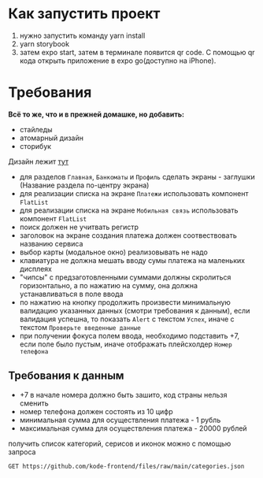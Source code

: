 # Как запустить проект
1) нужно запустить команду yarn install
2) yarn storybook
2) затем expo start, затем в терминале появится qr code. С помощью qr кода открыть приложение в expo go(доступно на iPhone).

# Требования

**Всё то же, что и в прежней домашке, но добавить:**
- стайледы
- атомарный дизайн
- сторибук

Дизайн лежит [тут](https://www.figma.com/file/NN9GlXCoDOAR5AFKrUAmkl/Skillbox?node-id=306%3A66674)

- для разделов `Главная`, `Банкоматы` и `Профиль` сделать экраны - заглушки (Название раздела по-центру экрана)
- для реализации списка на экране `Платежи` использовать компонент `FlatList`
- для реализации списка на экране `Мобильная связь` использовать компонент `FlatList`
- поиск должен не учитвать регистр
- заголовок на экране создания платежа должен соотвествовать названию сервиса
- выбор карты (модальное окно) реализовывать не надо
- клавиатура не должна мешать вводу сумы платежа на маленьких дисплеях
- "чипсы" с предзаготовленными суммами должны скролиться горизонтально, а по нажатию на сумму, она должна устанавливаться в поле ввода
- по нажатию на кнопку продолжить произвести минимальную валидацию указанных данных (смотри требования к данным), если валидация успешна, то показать `Alert` с текстом `Успех`, иначе с текстом `Проверьте введенные данные`
- при получении фокуса полем ввода, необходимо подставить +7, если поле было пустым, иначе отображать плейсхолдер `Номер телефона`

## Требования к данным

- +7 в начале номера должно быть зашито, код страны нельзя сменить
- номер телефона должен состоять из 10 цифр
- минимальная сумма для осуществления платежа - 1 рубль
- максимальная сумма для осуществления платежа - 20000 рублей

получить список категорий, серисов и иконок можно с помощью запроса

`GET https://github.com/kode-frontend/files/raw/main/categories.json`

